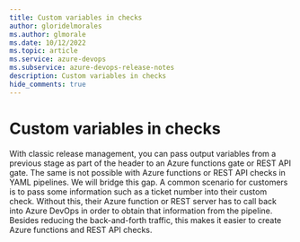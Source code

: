 ```yaml
---
title: Custom variables in checks
author: gloridelmorales
ms.author: glmorale
ms.date: 10/12/2022
ms.topic: article
ms.service: azure-devops
ms.subservice: azure-devops-release-notes
description: Custom variables in checks
hide_comments: true
---
```


# Custom variables in checks

With classic release management, you can pass output variables from a previous stage as part of the header to an Azure functions gate or REST API gate. The same is not possible with Azure functions or REST API checks in YAML pipelines. We will bridge this gap. A common scenario for customers is to pass some information such as a ticket number into their custom check. Without this, their Azure function or REST server has to call back into Azure DevOps in order to obtain that information from the pipeline. Besides reducing the back-and-forth traffic, this makes it easier to create Azure functions and REST API checks.
